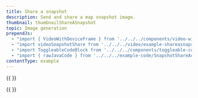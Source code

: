 ```yaml
---
title: Share a snapshot
description: Send and share a map snapshot image.
thumbnail: thumbnailShareASnapshot
topic: Image generation
prependJs:
  - "import { VideoWithDeviceFrame } from '../../../components/video-with-device-frame'"
  - "import videoSnapshotShare from '../../../video/example-shareasnapshotimage.mp4'"
  - "import ToggleableCodeBlock from '../../../components/toggleable-code-block'"
  - "import { rawJavaCode } from '../../../example-code/SnapshotShareActivity.js'"
contentType: example
---
```


{{
  <VideoWithDeviceFrame
    videoFile={videoSnapshotShare}
    rotation="vertical"
    device="pixel-2"
  />
}}

<!-- Any notes about this example would go here.  -->

{{
  <ToggleableCodeBlock
    java={rawJavaCode}
  />
}}
